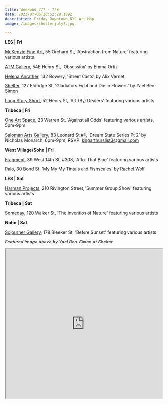 ```yaml
---
title: Weekend 7/7 - 7/8
date: 2023-07-06T20:52:28.189Z
description: Friday Downtown NYC Art Map
image: /images/shelterjuly7.jpg

---
```

**LES | Fri**

[McKenzie Fine Art](http://www.mckenziefineart.com/exhib/Abstraction-from-Nature-2023-exhibition.html), 55 Orchard St, 'Abstraction from Nature' featuring various artists

[ATM Gallery](http://atmgallery.nyc), 54E Henry St, 'Obsession' by Emma Ortiz

[Helena Anrather](https://helenaanrather.com/exhibition/street-casts/), 132 Bowery, 'Street Casts' by Alix Vernet

[Shelter](https://www.shelternyc.com/), 127 Eldridge St, 'Gladiators Fight and Die in Flowers' by Yael Ben-Simon

[Long Story Short](https://www.lss.gallery/cities/new-york), 52 Henry St, 'Art (By) Dealers' featuring various artists

**T﻿ribeca | Fri**

[One Art Space](https://oneartspace.com/against-all-odds-exhibition-july-7-july-9-2023/), 23 Warren St, 'Against all Odds' featuring various artists, 5pm-9pm

[Saloman Arts Gallery](https://salomonarts.com/nicholas-monarch-dream-state-series-2-friday-july-7th-6pm-9-pm-2023/), 83 Leonard St #4, 'Dream State Series Pt 2' by Nicholas Monarch, 6pm-9pm, RSVP: kingarthurslist3@gmail.com

**West Village/Soho | Fri**

[Fragment](https://fragment.gallery/exhibitions/56/overview/), 39 West 14th St, #308, 'After That Blue' featuring various artists

[Palo](https://www.palogallery.com/exhibitions/29-my-my-my-tintals-and-fishscales-by-rachel-wolf/overview/), 30 Bond St, 'My My My Tintals and Fishscales' by Rachel Wolf

**L﻿ES | Sat**

[Harman Projects](https://www.harmanprojects.com/exhibitions/61-16-x-20-summer-group-show/), 210 Rivington Street, 'Summer Group Show' featuring various artists

**T﻿ribeca | Sat**

[Someday](https://somedaygallery.com/soon), 120 Walker St, 'The Invention of Nature' featuring various artists

**Noho | Sat**

[Sojourner Gallery](https://www.eventbrite.com/e/pop-up-photography-exhibition-before-sunset-tickets-671705769037), 178 Bleeker St, 'Before Sunset' featuring various artists

*F﻿eatured image above by Yael Ben-Simon at Shelter*

<iframe src="https://www.google.com/maps/d/u/1/embed?mid=1J_2zlK8Ma_Kavb0WEOB-rtjjmgusAd4&ehbc=2E312F" width="100%" height="480"></iframe>